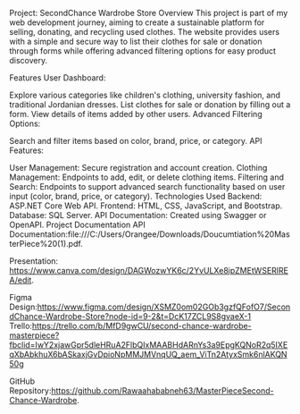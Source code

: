 Project: SecondChance Wardrobe Store
Overview
This project is part of my web development journey, aiming to create a sustainable platform for selling, donating, and recycling used clothes. The website provides users with a simple and secure way to list their clothes for sale or donation through forms while offering advanced filtering options for easy product discovery.

Features
User Dashboard:

Explore various categories like children's clothing, university fashion, and traditional Jordanian dresses.
List clothes for sale or donation by filling out a form.
View details of items added by other users.
Advanced Filtering Options:

Search and filter items based on color, brand, price, or category.
API Features:

User Management: Secure registration and account creation.
Clothing Management: Endpoints to add, edit, or delete clothing items.
Filtering and Search: Endpoints to support advanced search functionality based on user input (color, brand, price, or category).
Technologies Used
Backend: ASP.NET Core Web API.
Frontend: HTML, CSS, JavaScript, and Bootstrap.
Database: SQL Server.
API Documentation: Created using Swagger or OpenAPI.
Project Documentation
API Documentation:file:///C:/Users/Orangee/Downloads/Doucumtiation%20MasterPiece%20(1).pdf.

Presentation: https://www.canva.com/design/DAGWozwYK6c/2YvULXe8ipZMEtWSERlREA/edit.

Figma Design:https://www.figma.com/design/XSMZ0om02GOb3gzfQFofO7/SecondChance-Wardrobe-Store?node-id=9-2&t=DcK17ZCL9S8gvaeX-1
Trello:https://trello.com/b/MfD9gwCU/second-chance-wardrobe-masterpiece?fbclid=IwY2xjawGpr5dleHRuA2FlbQIxMAABHdARnYs3a9EpgKQNoR2q5IXEqXbAbkhuX6bASkaxjGvDpioNpMMJMVnqUQ_aem_ViTn2AtyxSmk6nlAKQN50g

GitHub Repository:https://github.com/Rawaahababneh63/MasterPieceSecond-Chance-Wardrobe.
